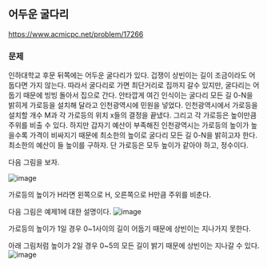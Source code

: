 ## 어두운 굴다리
https://www.acmicpc.net/problem/17266

### 문제

인하대학교 후문 뒤쪽에는 어두운 굴다리가 있다. 겁쟁이 상빈이는 길이 조금이라도 어둡다면 가지 않는다. 따라서 굴다리로 가면 최단거리로 집까지 갈수 있지만, 굴다리는 어둡기 때문에 빙빙 돌아서 집으로 간다. 안타깝게 여긴 인식이는 굴다리 모든 길 0-N을 밝히게 가로등을 설치해 달라고 인천광역시에 민원을 넣었다. 인천광역시에서 가로등을 설치할 개수 M과 각 가로등의 위치 x들의 결정을 끝냈다. 그리고 각 가로등은 높이만큼 주위를 비출 수 있다. 하지만 갑자기 예산이 부족해진 인천광역시는 가로등의 높이가 높을수록 가격이 비싸지기 때문에 최소한의 높이로 굴다리 모든 길 0-N을 밝히고자 한다. 최소한의 예산이 들 높이를 구하자. 단 가로등은 모두 높이가 같아야 하고, 정수이다.

다음 그림을 보자.

![image](https://github.com/sunsik17/Algorithm/assets/117346927/60db08e0-f979-49a3-9c29-fae7e0ba5424)

가로등의 높이가 H라면 왼쪽으로 H, 오른쪽으로 H만큼 주위를 비춘다.

다음 그림은 예제1에 대한 설명이다.
![image](https://github.com/sunsik17/Algorithm/assets/117346927/bc787fbf-e162-492b-a612-1deb99ad046c)




가로등의 높이가 1일 경우 0~1사이의 길이 어둡기 때문에 상빈이는 지나가지 못한다.

아래 그림처럼 높이가 2일 경우 0~5의 모든 길이 밝기 때문에 상빈이는 지나갈 수 있다.
![image](https://github.com/sunsik17/Algorithm/assets/117346927/57b30373-56a8-4a03-ba71-9760c2fc5579)

